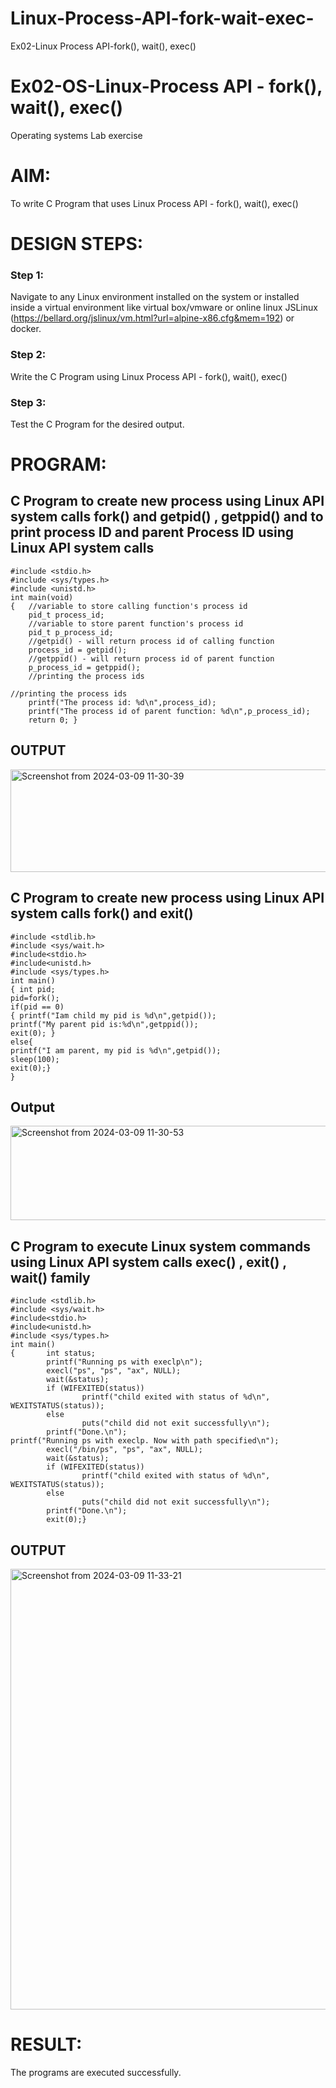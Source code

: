 # Linux-Process-API-fork-wait-exec-
Ex02-Linux Process API-fork(), wait(), exec()
# Ex02-OS-Linux-Process API - fork(), wait(), exec()
Operating systems Lab exercise


# AIM:
To write C Program that uses Linux Process API - fork(), wait(), exec()

# DESIGN STEPS:

### Step 1:

Navigate to any Linux environment installed on the system or installed inside a virtual environment like virtual box/vmware or online linux JSLinux (https://bellard.org/jslinux/vm.html?url=alpine-x86.cfg&mem=192) or docker.

### Step 2:

Write the C Program using Linux Process API - fork(), wait(), exec()

### Step 3:

Test the C Program for the desired output. 

# PROGRAM:

## C Program to create new process using Linux API system calls fork() and getpid() , getppid() and to print process ID and parent Process ID using Linux API system calls
```
#include <stdio.h>
#include <sys/types.h>
#include <unistd.h>
int main(void)
{	//variable to store calling function's process id
	pid_t process_id;
	//variable to store parent function's process id
	pid_t p_process_id;
	//getpid() - will return process id of calling function
	process_id = getpid();
	//getppid() - will return process id of parent function
	p_process_id = getppid();
	//printing the process ids

//printing the process ids
	printf("The process id: %d\n",process_id);
	printf("The process id of parent function: %d\n",p_process_id);
	return 0; }

```

## OUTPUT

<img width="816" height="164" alt="Screenshot from 2024-03-09 11-30-39" src="https://github.com/user-attachments/assets/adeed71f-a7a0-48b0-ae55-7f40b5234088" />

## C Program to create new process using Linux API system calls fork() and exit()
```
#include <stdlib.h>
#include <sys/wait.h>
#include<stdio.h>
#include<unistd.h>
#include <sys/types.h>
int main()
{ int pid; 
pid=fork(); 
if(pid == 0) 
{ printf("Iam child my pid is %d\n",getpid()); 
printf("My parent pid is:%d\n",getppid()); 
exit(0); } 
else{ 
printf("I am parent, my pid is %d\n",getpid()); 
sleep(100); 
exit(0);} 
}
```
## Output

<img width="817" height="151" alt="Screenshot from 2024-03-09 11-30-53" src="https://github.com/user-attachments/assets/09b9d9ad-81da-418f-8a57-ba5f7f8407dd" />

## C Program to execute Linux system commands using Linux API system calls exec() , exit() , wait() family

```
#include <stdlib.h>
#include <sys/wait.h>
#include<stdio.h>
#include<unistd.h>
#include <sys/types.h>
int main()
{       int status;
        printf("Running ps with execlp\n");
        execl("ps", "ps", "ax", NULL);
        wait(&status);
        if (WIFEXITED(status))
                printf("child exited with status of %d\n", WEXITSTATUS(status));
        else
                puts("child did not exit successfully\n");
        printf("Done.\n");
printf("Running ps with execlp. Now with path specified\n");
        execl("/bin/ps", "ps", "ax", NULL);
        wait(&status);
        if (WIFEXITED(status))
                printf("child exited with status of %d\n", WEXITSTATUS(status));
        else
                puts("child did not exit successfully\n");
        printf("Done.\n");
        exit(0);}
```
## OUTPUT

<img width="1280" height="705" alt="Screenshot from 2024-03-09 11-33-21" src="https://github.com/user-attachments/assets/f603190e-dbdc-4191-93a5-e1efbe5e147d" />

# RESULT:
The programs are executed successfully.
